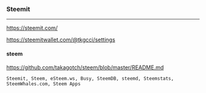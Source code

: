 ### Steemit
---
https://steemit.com/

https://steemitwallet.com/@tkgcci/settings

#### steem
https://github.com/takagotch/steem/blob/master/README.md

```
Steemit, Steem, eSteem.ws, Busy, SteemDB, steemd, Steemstats, SteemWhales.com, Steem Apps



```

```
```

```
```


